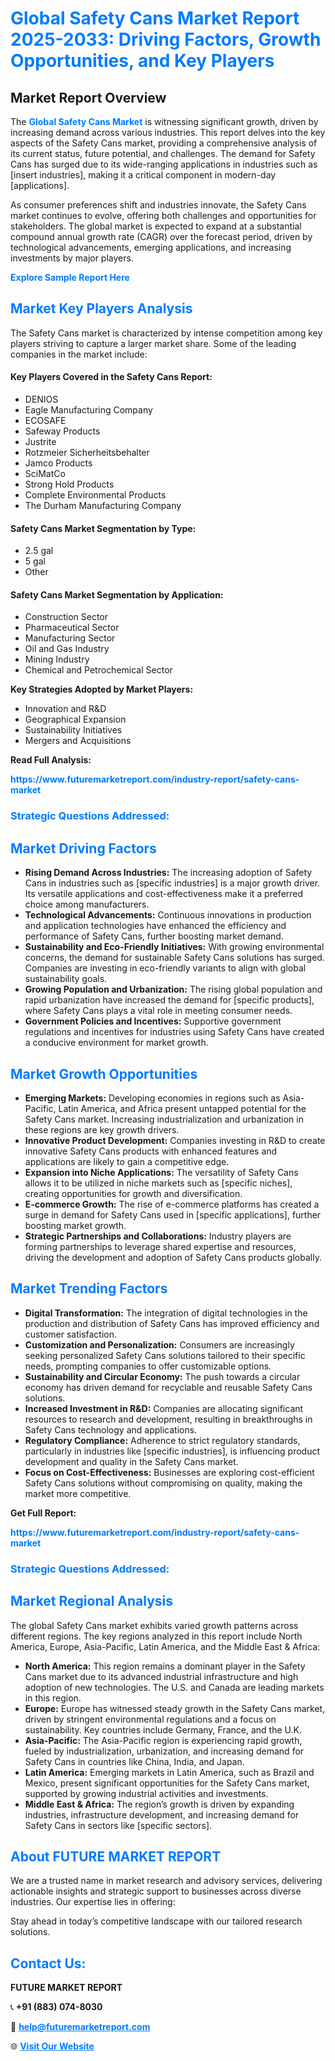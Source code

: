 <h1 style="color: #007BFF;">Global Safety Cans Market Report 2025-2033: Driving Factors, Growth Opportunities, and Key Players</h1>

<section id="overview">
<h2>Market Report Overview</h2>
<p>The <a href="https://www.futuremarketreport.com/industry-report/safety-cans-market" style="color: #007BFF; text-decoration: none;"><strong>Global Safety Cans Market</strong></a> is witnessing significant growth, driven by increasing demand across various industries. This report delves into the key aspects of the Safety Cans market, providing a comprehensive analysis of its current status, future potential, and challenges. The demand for Safety Cans has surged due to its wide-ranging applications in industries such as [insert industries], making it a critical component in modern-day [applications].</p>
<p>As consumer preferences shift and industries innovate, the Safety Cans market continues to evolve, offering both challenges and opportunities for stakeholders. The global market is expected to expand at a substantial compound annual growth rate (CAGR) over the forecast period, driven by technological advancements, emerging applications, and increasing investments by major players.</p>
</section>

<section id="overview">
<p><a href="https://www.futuremarketreport.com/request-sample/reportId=109502" style="color: #007BFF; text-decoration: none;"><strong>Explore Sample Report Here</strong></a></p>
</section>

<section id="key-players">
<h2 style="color: #007BFF;">Market Key Players Analysis</h2>
<p>The Safety Cans market is characterized by intense competition among key players striving to capture a larger market share. Some of the leading companies in the market include:</p>
<h4>Key Players Covered in the Safety Cans Report:</h4>
<ul><li>DENIOS</li><li>Eagle Manufacturing Company</li><li>ECOSAFE</li><li>Safeway Products</li><li>Justrite</li><li>Rotzmeier Sicherheitsbehalter</li><li>Jamco Products</li><li>SciMatCo</li><li>Strong Hold Products</li><li>Complete Environmental Products</li><li>The Durham Manufacturing Company</li></ul>
<h4>Safety Cans Market Segmentation by Type:</h4>
<ul><li>2.5 gal</li><li>5 gal</li><li>Other</li></ul>

<h4>Safety Cans Market Segmentation by Application:</h4>
<ul><li>Construction Sector</li><li>Pharmaceutical Sector</li><li>Manufacturing Sector</li><li>Oil and Gas Industry</li><li>Mining Industry</li><li>Chemical and Petrochemical Sector</li></ul>
<p><strong>Key Strategies Adopted by Market Players:</strong></p>
<ul>
<li>Innovation and R&D</li>
<li>Geographical Expansion</li>
<li>Sustainability Initiatives</li>
<li>Mergers and Acquisitions</li>
</ul>
</section>

<section>
<p><strong>Read Full Analysis: </strong></p><a href="https://www.futuremarketreport.com/industry-report/safety-cans-market" style="color: #007BFF; text-decoration: none;"><strong>https://www.futuremarketreport.com/industry-report/safety-cans-market</strong></a>
<h3 style="color: #007BFF;">Strategic Questions Addressed:</h3>
</section>

<section id="driving-factors">
<h2 style="color: #007BFF;">Market Driving Factors</h2>
<ul>
<li><strong>Rising Demand Across Industries:</strong> The increasing adoption of Safety Cans in industries such as [specific industries] is a major growth driver. Its versatile applications and cost-effectiveness make it a preferred choice among manufacturers.</li>
<li><strong>Technological Advancements:</strong> Continuous innovations in production and application technologies have enhanced the efficiency and performance of Safety Cans, further boosting market demand.</li>
<li><strong>Sustainability and Eco-Friendly Initiatives:</strong> With growing environmental concerns, the demand for sustainable Safety Cans solutions has surged. Companies are investing in eco-friendly variants to align with global sustainability goals.</li>
<li><strong>Growing Population and Urbanization:</strong> The rising global population and rapid urbanization have increased the demand for [specific products], where Safety Cans plays a vital role in meeting consumer needs.</li>
<li><strong>Government Policies and Incentives:</strong> Supportive government regulations and incentives for industries using Safety Cans have created a conducive environment for market growth.</li>
</ul>
</section>

<section id="growth-opportunities">
<h2 style="color: #007BFF;">Market Growth Opportunities</h2>
<ul>
<li><strong>Emerging Markets:</strong> Developing economies in regions such as Asia-Pacific, Latin America, and Africa present untapped potential for the Safety Cans market. Increasing industrialization and urbanization in these regions are key growth drivers.</li>
<li><strong>Innovative Product Development:</strong> Companies investing in R&D to create innovative Safety Cans products with enhanced features and applications are likely to gain a competitive edge.</li>
<li><strong>Expansion into Niche Applications:</strong> The versatility of Safety Cans allows it to be utilized in niche markets such as [specific niches], creating opportunities for growth and diversification.</li>
<li><strong>E-commerce Growth:</strong> The rise of e-commerce platforms has created a surge in demand for Safety Cans used in [specific applications], further boosting market growth.</li>
<li><strong>Strategic Partnerships and Collaborations:</strong> Industry players are forming partnerships to leverage shared expertise and resources, driving the development and adoption of Safety Cans products globally.</li>
</ul>
</section>

<section id="trending-factors">
<h2 style="color: #007BFF;">Market Trending Factors</h2>
<ul>
<li><strong>Digital Transformation:</strong> The integration of digital technologies in the production and distribution of Safety Cans has improved efficiency and customer satisfaction.</li>
<li><strong>Customization and Personalization:</strong> Consumers are increasingly seeking personalized Safety Cans solutions tailored to their specific needs, prompting companies to offer customizable options.</li>
<li><strong>Sustainability and Circular Economy:</strong> The push towards a circular economy has driven demand for recyclable and reusable Safety Cans solutions.</li>
<li><strong>Increased Investment in R&D:</strong> Companies are allocating significant resources to research and development, resulting in breakthroughs in Safety Cans technology and applications.</li>
<li><strong>Regulatory Compliance:</strong> Adherence to strict regulatory standards, particularly in industries like [specific industries], is influencing product development and quality in the Safety Cans market.</li>
<li><strong>Focus on Cost-Effectiveness:</strong> Businesses are exploring cost-efficient Safety Cans solutions without compromising on quality, making the market more competitive.</li>
</ul>
</section>

<section>
<p><strong>Get Full Report: </strong></p><a href="https://www.futuremarketreport.com/industry-report/safety-cans-market" style="color: #007BFF; text-decoration: none;"><strong>https://www.futuremarketreport.com/industry-report/safety-cans-market</strong></a>
<h3 style="color: #007BFF;">Strategic Questions Addressed:</h3>
</section>


<section id="regional-analysis">
<h2 style="color: #007BFF;">Market Regional Analysis</h2>
<p>The global Safety Cans market exhibits varied growth patterns across different regions. The key regions analyzed in this report include North America, Europe, Asia-Pacific, Latin America, and the Middle East & Africa:</p>
<ul>
<li><strong>North America:</strong> This region remains a dominant player in the Safety Cans market due to its advanced industrial infrastructure and high adoption of new technologies. The U.S. and Canada are leading markets in this region.</li>
<li><strong>Europe:</strong> Europe has witnessed steady growth in the Safety Cans market, driven by stringent environmental regulations and a focus on sustainability. Key countries include Germany, France, and the U.K.</li>
<li><strong>Asia-Pacific:</strong> The Asia-Pacific region is experiencing rapid growth, fueled by industrialization, urbanization, and increasing demand for Safety Cans in countries like China, India, and Japan.</li>
<li><strong>Latin America:</strong> Emerging markets in Latin America, such as Brazil and Mexico, present significant opportunities for the Safety Cans market, supported by growing industrial activities and investments.</li>
<li><strong>Middle East & Africa:</strong> The region’s growth is driven by expanding industries, infrastructure development, and increasing demand for Safety Cans in sectors like [specific sectors].</li>
</ul>
</section>

<footer>
<h2 style="color: #007BFF;">About FUTURE MARKET REPORT</h2>
<p>We are a trusted name in market research and advisory services, delivering actionable insights and strategic support to businesses across diverse industries. Our expertise lies in offering:</p>

<p>Stay ahead in today’s competitive landscape with our tailored research solutions.</p>

<h2 style="color: #007BFF;">Contact Us:</h2>
<p><strong>FUTURE MARKET REPORT</strong></p>
<p>📞 <strong>+91 (883) 074-8030</strong></p>
<p>📧 <strong><a href="mailto:help@futuremarketreport.com" style="color: #007BFF;">help@futuremarketreport.com</a></strong></p>
<p>🌐 <strong><a href="https://www.futuremarketreport.com/" style="color: #007BFF;">Visit Our Website</a></strong></p>
</footer>